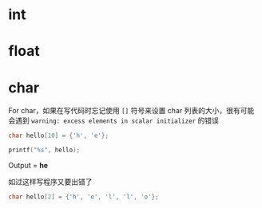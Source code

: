# int

# float

# char

For char，如果在写代码时忘记使用 `[]` 符号来设置 char 列表的大小，很有可能会遇到 `warning: excess elements in scalar initializer`  的错误

```c
char hello[10] = {'h', 'e'};

printf("%s", hello);
```
Output = **he**

如过这样写程序又要出错了

```c
char hello[2] = {'h', 'e', 'l', 'l', 'o'};
```